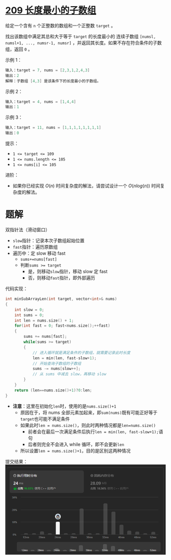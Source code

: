 
# [209 长度最小的子数组](https://leetcode.cn/problems/minimum-size-subarray-sum/)

给定一个含有 `n` 个正整数的数组和一个正整数 `target` 。

找出该数组中满足其总和大于等于 `target` 的长度最小的 连续子数组 `[numsl, numsl+1, ..., numsr-1, numsr]` ，并返回其长度。如果不存在符合条件的子数组，返回 `0` 。

 

示例 1：
```cpp
输入：target = 7, nums = [2,3,1,2,4,3]
输出：2
解释：子数组 [4,3] 是该条件下的长度最小的子数组。
```

示例 2：
```cpp
输入：target = 4, nums = [1,4,4]
输出：1
```

示例 3：
```cpp
输入：target = 11, nums = [1,1,1,1,1,1,1,1]
输出：0
```

提示：

- `1 <= target <= 109`
- `1 <= nums.length <= 105`
- `1 <= nums[i] <= 105`
 

进阶：

- 如果你已经实现 $O(n)$ 时间复杂度的解法，请尝试设计一个 $O(n log(n))$ 时间复杂度的解法。

# 题解

双指针法（滑动窗口）

- `slow`指针：记录本次子数组起始位置
- `fast`指针：遍历原数组
- 遍历中：定 slow 移动 fast
  - `sums+=nums[fast]`
  - 判断`sums >= target`
    - 是，则移动`slow`指针，移动 slow 定 fast
    - 否，则移动`fast`指针，即外部遍历

代码实现：
```cpp
int minSubArrayLen(int target, vector<int>& nums)
{
    int slow = 0;
    int sums = 0;
    int len = nums.size() + 1;
    for(int fast = 0; fast<nums.size();++fast)
    {
        sums += nums[fast];
        while(sums >= target)
        {
            // 进入循环就是满足条件的子数组，就需要记录此时长度
            len = min(len, fast-slow+1);
            // 开始查询子数组的子数组
            sums -= nums[slow++];
            // 从 sums 中减去 slow，再移动 slow
        }
    }
    return (len==nums.size()+1)?0:len;
}
```

- **注意**：这里在初始化`len`时，使用的是`nums.size()+1`
  - 原因在于，将 nums 全部元素加起来，即`sum(nums)`既有可能正好等于`target`也可能不满足条件
  - 如果此时`len = nums.size()`，则此时两种情况都是`len=nums.size()`
    - 前者会在最后一次满足条件后执行`len = min(len, fast-slow+1);`语句
    - 后者则完全不会进入 while 循环，即不会更新`len`
  - 所以设置`len = nums.size()+1`，目的是区别这两种情况

提交结果：
![209.双指针法](../img/209.双指针法.png)



